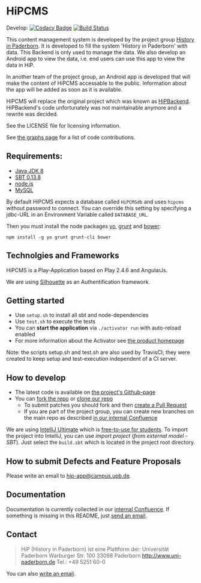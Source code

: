 HiPCMS
======

Develop: [![Codacy Badge](https://api.codacy.com/project/badge/grade/b905a3e6757a49979e2135f84f8feaef)](https://www.codacy.com/app/HiP-App/HiPCMS)
[![Build Status](https://travis-ci.org/HiP-App/HiPCMS.svg?branch=develop)](https://travis-ci.org/HiP-App/HiPCMS)

This content management system is developed by the project group [History in 
Paderborn](http://is.uni-paderborn.de/fachgebiete/fg-engels/lehre/ss15/hip-app/pg-hip-app.html).
It is developed to fill the system 'History in Paderborn' with data. This 
Backend is only used to manage the data. We also develop an Android app to 
view the data, i.e. end users can use this app to view the data in HiP.

In another team of the project group, an Android app is developed that will 
make the content of HiPCMS accessable to the public. Information about the app 
will be added as soon as it is available.

HiPCMS will replace the original project which was known as [HiPBackend](https://hip.upb.de/).
HiPBackend's code unfortunately was not maintainable anymore and a rewrite was decided. 

See the LICENSE file for licensing information.

See [the graphs page](https://github.com/HiP-App/HiPCMS/graphs/contributors) 
for a list of code contributions.

## Requirements:

 * [Java JDK 8](http://www.oracle.com/technetwork/java/javase/)
 * [SBT 0.13.8](http://www.scala-sbt.org/)
 * [node.js](http://nodejs.org/)
 * [MySQL](https://www.mysql.de/)

By default HiPCMS expects a database called ```HiPCMSdb``` and uses ```hipcms``` 
without password to connect. You can override this setting by specifying a 
jdbc-URL in an Environment Variable called ```DATABASE_URL```.

Then you must install the node packages [yo](http://yeoman.io), [grunt](http://gruntjs.com/) 
and [bower](http://bower.io/):

```
npm install -g yo grunt grunt-cli bower
```

## Technolgies and Frameworks

HiPCMS is a Play-Application based on Play 2.4.6 and AngularJs.

We are using [Silhouette](http://silhouette.mohiva.com/) as an Authentification framework.

## Getting started

 * Use ```setup.sh``` to install all sbt and node-dependencies
 * Use ```test.sh``` to execute the tests
 * You can **start the application** via ```./activator run``` with auto-reload enabled
 * For more information about the Activator see [the product homepage](https://www.lightbend.com/activator/download)

Note: the scripts setup.sh and test.sh are also used by TravisCI; they were 
created to keep setup and test-execution independent of a CI server.


## How to develop

 * The latest code is available on [the project's Github-page](https://github.com/HiP-App/HiPCMS/)
 * You can [fork the repo](https://help.github.com/articles/fork-a-repo/) or [clone our repo](https://help.github.com/articles/cloning-a-repository/)
   * To submit patches you should fork and then [create a Pull Request](https://help.github.com/articles/using-pull-requests/)
   * If you are part of the project group, you can create new branches on the main repo as described [in our internal
     Confluence](http://atlassian-hip.cs.upb.de:8090/display/DCS/Conventions+for+git)

We are using [IntelliJ Ultimate](https://www.jetbrains.com/idea/) which is [free-to-use for students](https://www.jetbrains.com/student/). 
To import the project into IntelliJ, you can use *import project* (*from 
external model* - *SBT*). Just select the ```build.sbt``` which is located in 
the project root directory.

## How to submit Defects and Feature Proposals

Please write an email to [hip-app@campus.upb.de](mailto:hip-app@campus.upb.de).

## Documentation

Documentation is currently collected in our [internal Confluence](http://atlassian-hip.cs.upb.de:8090/dashboard.action). If something is missing in 
this README, just [send an email](mailto:hip-app@campus.upb.de).


## Contact

> HiP (History in Paderborn) ist eine Plattform der:
> Universität Paderborn
> Warburger Str. 100
> 33098 Paderborn
> http://www.uni-paderborn.de
> Tel.: +49 5251 60-0

You can also [write an email](mailto:hip-app@campus.upb.de).